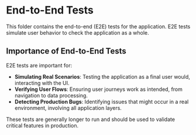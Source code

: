 # End-to-End Tests

This folder contains the end-to-end (E2E) tests for the application. E2E tests simulate user behavior to check the application as a whole.

## Importance of End-to-End Tests

E2E tests are important for:
- **Simulating Real Scenarios**: Testing the application as a final user would, interacting with the UI.
- **Verifying User Flows**: Ensuring user journeys work as intended, from navigation to data processing.
- **Detecting Production Bugs**: Identifying issues that might occur in a real environment, involving all application layers.

These tests are generally longer to run and should be used to validate critical features in production.
